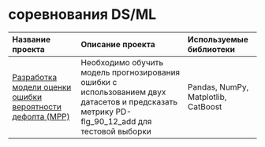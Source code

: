 # соревнования DS/ML

| Название проекта                                                                                                                                                                                                                                                                                                                                                                                                                                                        | Описание проекта                                                                                                                                                                  | Используемые библиотеки                                  |
| :-----------------------------------------------------------------------------------------------------------------------------------------------------------------------------------------------------------------------------------------------------------------------------------------------------------------------------------------------------------------------------------------------------------------------------------------------------------------------|:----------------------------------------------------------------------------------------------------------------------------------------------------------------------------------|:---------------------------------------------------------|
| [Разработка модели оценки ошибки вероятности дефолта (MPP)](https://github.com/MokryYezhik/ds_ml_projects/tree/main/open_data_battle_bank_otkrytie)                                                                                                                                                                                                                                                                                    |Необходимо обучить модель прогнозирования ошибки с использованием двух датасетов и предсказать метрику PD-flg_90_12_add для тестовой выборки                                       | Pandas, NumPy, Matplotlib, CatBoost                      |
